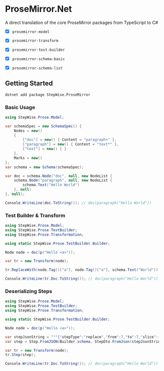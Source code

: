 ProseMirror.Net
===============

A direct translation of the core ProseMirror packages from TypeScript to C#

- [x] `prosemirror-model`
- [x] `prosemirror-transform`
- [x] `prosemirror-test-builder`
- [x] `prosemirror-schema-basic`
- [x] `prosemirror-schema-list`


## Getting Started

```bash
dotnet add package StepWise.ProseMirror
```

### Basic Usage

```csharp
using StepWise.Prose.Model;

var schemaSpec = new SchemaSpec() {
	Nodes = new()
	{
		["doc"] = new() { Content = "paragraph+" },
		["paragraph"] = new() { Content = "text*" },
		["text"] = new() { }
	},
    Marks = new()
};
var schema = new Schema(schemaSpec);

var doc = schema.Node("doc", null, new NodeList {
	schema.Node("paragraph", null, new NodeList {
		schema.Text("Hello World")
	}, null)
}, null);

Console.WriteLine(doc.ToString()); // doc(paragraph("Hello World"))
```


### Test Builder & Transform

```csharp
using StepWise.Prose.Model;
using StepWise.Prose.TestBuilder;
using StepWise.Prose.Transformation;

using static StepWise.Prose.TestBuilder.Builder;

Node node = doc(p("Hello <a>"));

var tr = new Transform(node);

tr.ReplaceWith(node.Tag()["a"], node.Tag()["a"], schema.Text("World"));

Console.WriteLine(tr.Doc.ToString()); // doc(paragraph("Hello World"))
```

### Deserializing Steps

```csharp
using StepWise.Prose.Model;
using StepWise.Prose.TestBuilder;
using StepWise.Prose.Transformation;

using static StepWise.Prose.TestBuilder.Builder;

Node node = doc(p("Hello <a>"));

var stepJsonString = """{"stepType":"replace","from":7,"to":7,"slice":{"content":[{"type":"text","text":"World","marks":[]}]}}""";
var step = Step.FromJSON(Builder.schema, StepDto.FromJson(stepJsonString));

var tr = new Transform(node);
tr.Step(step);

Console.WriteLine(tr.Doc.ToString()); // doc(paragraph("Hello World"))
```